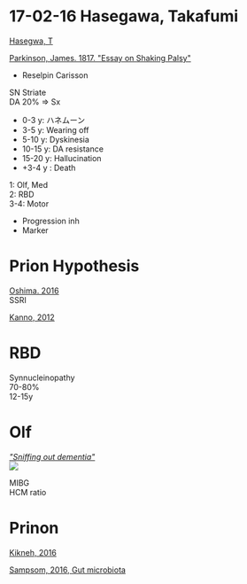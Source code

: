 17-02-16 Hasegawa, Takafumi
===========================

[Hasegwa, T](http://jglobal.jst.go.jp/detail/?JGLOBAL_ID=200901085659575462&q=長谷川隆文&t=1)  


[Parkinson, James. 1817. "Essay on Shaking Palsy"](http://neuro.psychiatryonline.org/doi/abs/10.1176/jnp.14.2.223?url_ver=Z39.88-2003&rfr_id=ori%3Arid%3Acrossref.org&rfr_dat=cr_pub%3Dpubmed)

* Reselpin Carisson


SN Striate  
DA 20% => Sx

* 0-3 y: ハネムーン
* 3-5 y: Wearing off
* 5-10 y: Dyskinesia
* 10-15 y: DA resistance
* 15-20 y: Hallucination
* +3-4 y : Death


1: Olf, Med  
2: RBD  
3-4: Motor  

* Progression inh
* Marker


# Prion Hypothesis

[Oshima. 2016]()  
SSRI  

[Kanno, 2012]()  

# RBD
Synnucleinopathy  
70-80%  
12-15y

# Olf
[*"Sniffing out dementia"*](http://www.nature.com/nrneurol/journal/v7/n7/full/nrneurol.2011.97.html)  
<img src="http://www.nature.com/nrneurol/journal/v7/n7/images/nrneurol.2011.97-i1.jpg">

MIBG  
HCM ratio

# Prinon 

[Kikneh, 2016 ]()

[Sampsom, 2016, Gut microbiota]()


